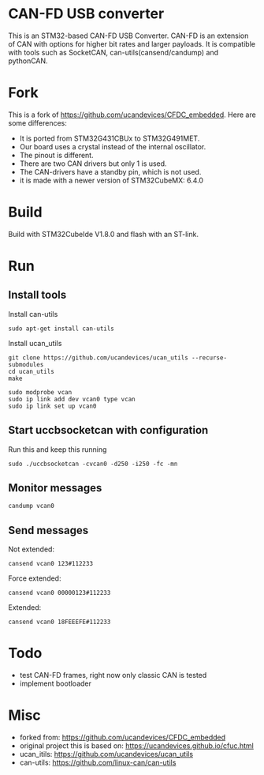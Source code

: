 # CAN-FD USB converter

This is an STM32-based CAN-FD USB Converter. CAN-FD is an extension of CAN with options for higher bit rates and larger payloads.
It is compatible with tools such as SocketCAN, can-utils(cansend/candump) and pythonCAN.

# Fork

This is a fork of https://github.com/ucandevices/CFDC_embedded.
Here are some differences:
- It is ported from STM32G431CBUx to STM32G491MET.
- Our board uses a crystal instead of the internal oscillator. 
- The pinout is different. 
- There are two CAN drivers but only 1 is used.
- The CAN-drivers have a standby pin, which is not used.
- it is made with a newer version of STM32CubeMX: 6.4.0

# Build

Build with STM32CubeIde V1.8.0 and flash with an ST-link.

# Run

## Install tools

Install can-utils
```
sudo apt-get install can-utils
```

Install ucan_utils

```
git clone https://github.com/ucandevices/ucan_utils --recurse-submodules
cd ucan_utils
make
```

```
sudo modprobe vcan
sudo ip link add dev vcan0 type vcan
sudo ip link set up vcan0
```
## Start uccbsocketcan with configuration
Run this and keep this running
```
sudo ./uccbsocketcan -cvcan0 -d250 -i250 -fc -mn
```

## Monitor messages
```
candump vcan0
```

## Send messages

Not extended:
```
cansend vcan0 123#112233 
```
Force extended:
```
cansend vcan0 00000123#112233
```
Extended:
```
cansend vcan0 18FEEEFE#112233
```

# Todo

- test CAN-FD frames, right now only classic CAN is tested
- implement bootloader

# Misc

- forked from: https://github.com/ucandevices/CFDC_embedded
- original project this is based on: https://ucandevices.github.io/cfuc.html
- ucan_itils: https://github.com/ucandevices/ucan_utils
- can-utils: https://github.com/linux-can/can-utils